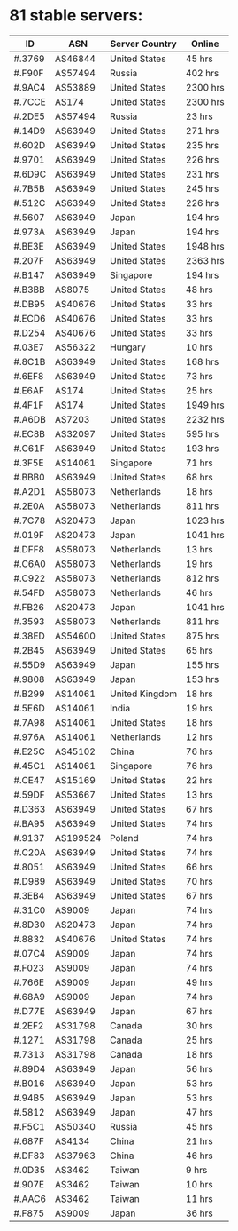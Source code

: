 # 81 stable servers:

| ID | ASN | Server Country | Online |
| ------ | ------ | ------ | ------ |
| #.3769 | AS46844 | United States | 45 hrs |
| #.F90F | AS57494 | Russia | 402 hrs |
| #.9AC4 | AS53889 | United States | 2300 hrs |
| #.7CCE | AS174 | United States | 2300 hrs |
| #.2DE5 | AS57494 | Russia | 23 hrs |
| #.14D9 | AS63949 | United States | 271 hrs |
| #.602D | AS63949 | United States | 235 hrs |
| #.9701 | AS63949 | United States | 226 hrs |
| #.6D9C | AS63949 | United States | 231 hrs |
| #.7B5B | AS63949 | United States | 245 hrs |
| #.512C | AS63949 | United States | 226 hrs |
| #.5607 | AS63949 | Japan | 194 hrs |
| #.973A | AS63949 | Japan | 194 hrs |
| #.BE3E | AS63949 | United States | 1948 hrs |
| #.207F | AS63949 | United States | 2363 hrs |
| #.B147 | AS63949 | Singapore | 194 hrs |
| #.B3BB | AS8075 | United States | 48 hrs |
| #.DB95 | AS40676 | United States | 33 hrs |
| #.ECD6 | AS40676 | United States | 33 hrs |
| #.D254 | AS40676 | United States | 33 hrs |
| #.03E7 | AS56322 | Hungary | 10 hrs |
| #.8C1B | AS63949 | United States | 168 hrs |
| #.6EF8 | AS63949 | United States | 73 hrs |
| #.E6AF | AS174 | United States | 25 hrs |
| #.4F1F | AS174 | United States | 1949 hrs |
| #.A6DB | AS7203 | United States | 2232 hrs |
| #.EC8B | AS32097 | United States | 595 hrs |
| #.C61F | AS63949 | United States | 193 hrs |
| #.3F5E | AS14061 | Singapore | 71 hrs |
| #.BBB0 | AS63949 | United States | 68 hrs |
| #.A2D1 | AS58073 | Netherlands | 18 hrs |
| #.2E0A | AS58073 | Netherlands | 811 hrs |
| #.7C78 | AS20473 | Japan | 1023 hrs |
| #.019F | AS20473 | Japan | 1041 hrs |
| #.DFF8 | AS58073 | Netherlands | 13 hrs |
| #.C6A0 | AS58073 | Netherlands | 19 hrs |
| #.C922 | AS58073 | Netherlands | 812 hrs |
| #.54FD | AS58073 | Netherlands | 46 hrs |
| #.FB26 | AS20473 | Japan | 1041 hrs |
| #.3593 | AS58073 | Netherlands | 811 hrs |
| #.38ED | AS54600 | United States | 875 hrs |
| #.2B45 | AS63949 | United States | 65 hrs |
| #.55D9 | AS63949 | Japan | 155 hrs |
| #.9808 | AS63949 | Japan | 153 hrs |
| #.B299 | AS14061 | United Kingdom | 18 hrs |
| #.5E6D | AS14061 | India | 19 hrs |
| #.7A98 | AS14061 | United States | 18 hrs |
| #.976A | AS14061 | Netherlands | 12 hrs |
| #.E25C | AS45102 | China | 76 hrs |
| #.45C1 | AS14061 | Singapore | 76 hrs |
| #.CE47 | AS15169 | United States | 22 hrs |
| #.59DF | AS53667 | United States | 13 hrs |
| #.D363 | AS63949 | United States | 67 hrs |
| #.BA95 | AS63949 | United States | 74 hrs |
| #.9137 | AS199524 | Poland | 74 hrs |
| #.C20A | AS63949 | United States | 74 hrs |
| #.8051 | AS63949 | United States | 66 hrs |
| #.D989 | AS63949 | United States | 70 hrs |
| #.3EB4 | AS63949 | United States | 67 hrs |
| #.31C0 | AS9009 | Japan | 74 hrs |
| #.8D30 | AS20473 | Japan | 74 hrs |
| #.8832 | AS40676 | United States | 74 hrs |
| #.07C4 | AS9009 | Japan | 74 hrs |
| #.F023 | AS9009 | Japan | 74 hrs |
| #.766E | AS9009 | Japan | 49 hrs |
| #.68A9 | AS9009 | Japan | 74 hrs |
| #.D77E | AS63949 | Japan | 67 hrs |
| #.2EF2 | AS31798 | Canada | 30 hrs |
| #.1271 | AS31798 | Canada | 25 hrs |
| #.7313 | AS31798 | Canada | 18 hrs |
| #.89D4 | AS63949 | Japan | 56 hrs |
| #.B016 | AS63949 | Japan | 53 hrs |
| #.94B5 | AS63949 | Japan | 53 hrs |
| #.5812 | AS63949 | Japan | 47 hrs |
| #.F5C1 | AS50340 | Russia | 45 hrs |
| #.687F | AS4134 | China | 21 hrs |
| #.DF83 | AS37963 | China | 46 hrs |
| #.0D35 | AS3462 | Taiwan | 9 hrs |
| #.907E | AS3462 | Taiwan | 10 hrs |
| #.AAC6 | AS3462 | Taiwan | 11 hrs |
| #.F875 | AS9009 | Japan | 36 hrs |

